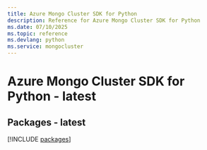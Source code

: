 ```yaml
---
title: Azure Mongo Cluster SDK for Python
description: Reference for Azure Mongo Cluster SDK for Python
ms.date: 07/10/2025
ms.topic: reference
ms.devlang: python
ms.service: mongocluster
---
```

# Azure Mongo Cluster SDK for Python - latest
## Packages - latest
[!INCLUDE [packages](mongo-cluster-index.md)]